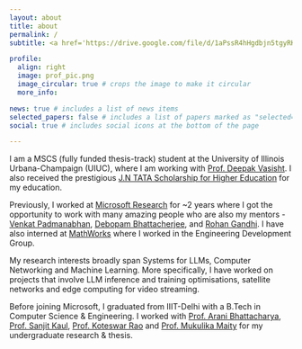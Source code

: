 ```yaml
---
layout: about
title: about
permalink: /
subtitle: <a href='https://drive.google.com/file/d/1aPssR4hHgdbjn5tgyRKBzpnaIP2cSamL/view?usp=sharing'>CV</a> <a href='https://www.linkedin.com/in/aryan-taneja-725249187'>/ LinkedIn /</a> <a href='aryant2@illinois.edu'> E-mail /</a> <a href='https://github.com/tanejaaryan'> GitHub </a>

profile:
  align: right
  image: prof_pic.png
  image_circular: true # crops the image to make it circular
  more_info:

news: true # includes a list of news items
selected_papers: false # includes a list of papers marked as "selected={true}"
social: true # includes social icons at the bottom of the page

---
```

I am a MSCS (fully funded thesis-track) student at the University of Illinois Urbana-Champaign (UIUC), where I am working with [Prof. Deepak Vasisht](https://deepakv.web.illinois.edu/). I also received the prestigious [J.N TATA Scholarship for Higher Education](https://jntataendowment.org) for my education. 

Previously, I worked at [Microsoft Research](https://www.microsoft.com/en-us/research/lab/microsoft-research-india/) for ~2 years where I got the opportunity to work with many amazing people who are also my mentors - [Venkat Padmanabhan](https://www.microsoft.com/en-us/research/people/padmanab/), [Debopam Bhattacherjee](https://www.microsoft.com/en-us/research/people/debopamb/), and [Rohan Gandhi](https://www.microsoft.com/en-us/research/people/rohangandhi/). I have also interned at [MathWorks](https://www.mathworks.com) where I worked in the Engineering Development Group.


My research interests broadly span Systems for LLMs, Computer Networking and Machine Learning. More specifically, I have worked on projects that involve LLM inference and training optimisations, satellite networks and edge computing for video streaming.  

Before joining Microsoft, I graduated from IIIT-Delhi with a B.Tech in Computer Science & Engineering. I worked with [Prof. Arani Bhattacharya](https://faculty.iiitd.ac.in/~arani/), [Prof. Sanjit Kaul](https://sites.google.com/view/sanjitkkaul/), [Prof. Koteswar Rao](https://sites.google.com/site/koteswarraojerripothula/) and [Prof. Mukulika Maity](https://faculty.iiitd.ac.in/~mukulika/) for my undergraduate research & thesis. 








